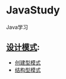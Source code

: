 # JavaStudy
Java学习

## [设计模式](/DesignPattern/src/main/java/com/yyq/DesignPattern/):  
* [创建型模式](DesignPattern/src/main/java/com/yyq/DesignPattern/creational/)  
* [结构型模式](DesignPattern/src/main/java/com/yyq/DesignPattern/structural/)
